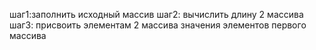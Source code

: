 шаг1:заполнить исходный массив
шаг2: вычислить длину 2 массива
шаг3: присвоить элементам 2 массива значения элементов первого массива
